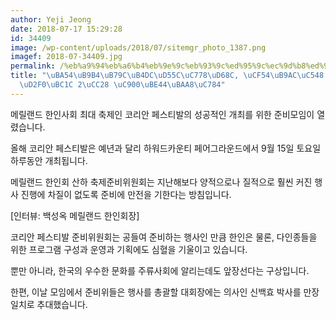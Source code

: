 ```yaml
---
author: Yeji Jeong
date: 2018-07-17 15:29:28
id: 34409
image: /wp-content/uploads/2018/07/sitemgr_photo_1387.png
imagef: 2018-07-34409.jpg
permalink: /%eb%a9%94%eb%a6%b4%eb%9e%9c%eb%93%9c%ed%95%9c%ec%9d%b8%ed%9a%8c-%ec%bd%94%eb%a6%ac%ec%95%88-%ed%8e%98%ec%8a%a4%ed%8b%b0%eb%b0%9c-2%ec%b0%a8-%ec%a4%80%eb%b9%84%eb%aa%a8%ec%9e%84/
title: "\uBA54\uB9B4\uB79C\uB4DC\uD55C\uC778\uD68C, \uCF54\uB9AC\uC548 \uD398\uC2A4\
  \uD2F0\uBC1C 2\uCC28 \uC900\uBE44\uBAA8\uC784"
---
```


메릴랜드 한인사회 최대 축제인 코리안 페스티발의 성공적인 개최를 위한 준비모임이 열렸습니다.

올해 코리안 페스티발은 예년과 달리 하워드카운티 페어그라운드에서 9월 15일 토요일 하루동안 개최됩니다.

메릴랜드 한인회 산하 축제준비위원회는 지난해보다 양적으로나 질적으로 훨씬 커진 행사 진행에 차질이 없도록 준비에 만전을 기한다는 방침입니다.

[인터뷰: 백성옥 메릴랜드 한인회장]

코리안 페스티발 준비위원회는 공들여 준비하는 행사인 만큼 한인은 물론, 다인종들을 위한 프로그램 구성과 운영과 기획에도 심혈을 기울이고 있습니다.

뿐만 아니라, 한국의 우수한 문화를 주류사회에 알리는데도 앞장선다는 구상입니다.

한편, 이날 모임에서 준비위들은 행사를 총괄할 대회장에는 의사인 신백효 박사를 만장일치로 추대했습니다.